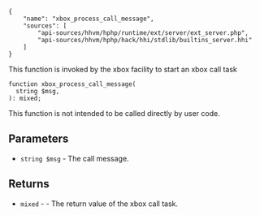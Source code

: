 ``` yamlmeta
{
    "name": "xbox_process_call_message",
    "sources": [
        "api-sources/hhvm/hphp/runtime/ext/server/ext_server.php",
        "api-sources/hhvm/hphp/hack/hhi/stdlib/builtins_server.hhi"
    ]
}
```




This function is invoked by the xbox facility to start an xbox call task




``` Hack
function xbox_process_call_message(
  string $msg,
): mixed;
```




This function is not intended to be called directly by user code.




## Parameters




+ ` string $msg ` - The call message.




## Returns




* ` mixed ` - - The return value of the xbox call task.
<!-- HHAPIDOC -->
